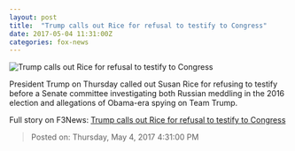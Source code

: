```yaml
---
layout: post
title:  "Trump calls out Rice for refusal to testify to Congress"
date: 2017-05-04 11:31:00Z
categories: fox-news
---
```


![Trump calls out Rice for refusal to testify to Congress](http://a57.foxnews.com/media2.foxnews.com/BrightCove/694940094001/2017/04/12/876/493/694940094001_5394630636001_5394578835001-vs.jpg?ve=1&tl=1)

President Trump on Thursday called out Susan Rice for refusing to testify before a Senate committee investigating both Russian meddling in the 2016 election and allegations of Obama-era spying on Team Trump.


Full story on F3News: [Trump calls out Rice for refusal to testify to Congress](http://www.f3nws.com/n/SXfDdE)

> Posted on: Thursday, May 4, 2017 4:31:00 PM
